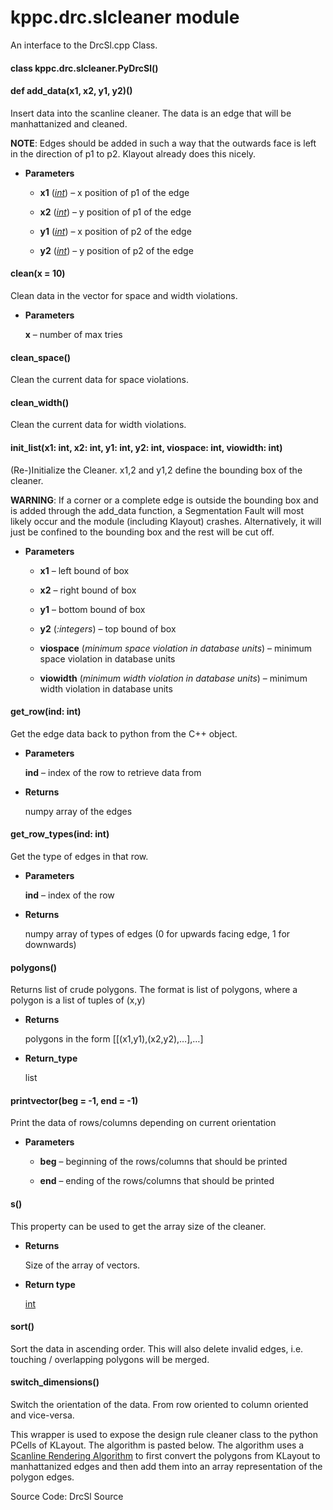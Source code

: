 # kppc.drc.slcleaner module

An interface to the DrcSl.cpp Class.


#### class kppc.drc.slcleaner.PyDrcSl()

#### def add_data(x1, x2, y1, y2)()
Insert data into the scanline cleaner. The data is an edge that will be manhattanized and cleaned.

**NOTE**: Edges should be added in such a way that the
outwards face is left in the direction of p1 to p2.
Klayout already does this nicely.


* **Parameters**

    * **x1** ([*int*](https://docs.python.org/3/library/functions.html#int)) – x position of p1 of the edge

    * **x2** ([*int*](https://docs.python.org/3/library/functions.html#int)) – y position of p1 of the edge

    * **y1** ([*int*](https://docs.python.org/3/library/functions.html#int)) – x position of p2 of the edge

    * **y2** ([*int*](https://docs.python.org/3/library/functions.html#int)) – y position of p2 of the edge



#### clean(x = 10)
Clean data in the vector for space and width violations.


* **Parameters**

    **x** – number of max tries



#### clean_space()
Clean the current data for space violations.


#### clean_width()
Clean the current data for width violations.


#### init_list(x1: int, x2: int, y1: int, y2: int, viospace: int, viowidth: int)
(Re-)Initialize the Cleaner. x1,2 and y1,2 define the bounding box of the cleaner.

**WARNING**: If a corner or a complete edge is outside the bounding box and is added through the add_data function, a Segmentation Fault will most likely occur and the module (including Klayout) crashes. Alternatively, it will just be confined to the bounding box and the rest will be cut off.


* **Parameters**

    * **x1** – left bound of box

    * **x2** – right bound of box

    * **y1** – bottom bound of box

    * **y2** (*:integers*) – top bound of box

    * **viospace** (*minimum space violation in database units*) – minimum space violation in database units

    * **viowidth** (*minimum width violation in database units*) – minimum width violation in database units



#### get_row(ind: int)
Get the edge data back to python from the C++ object.


* **Parameters**

    **ind** – index of the row to retrieve data from



* **Returns**

    numpy array of the edges



#### get_row_types(ind: int)
Get the type of edges in that row.


* **Parameters**

    **ind** – index of the row



* **Returns**

    numpy array of types of edges (0 for upwards facing edge, 1 for downwards)



#### polygons()
Returns list of crude polygons. The format is list of polygons, where a polygon is a list of tuples of (x,y)


* **Returns**

    polygons in the form [[(x1,y1),(x2,y2),…],…]



* **Return_type**

    list



#### printvector(beg = -1, end = -1)
Print the data of rows/columns depending on current orientation


* **Parameters**

    * **beg** – beginning of the rows/columns that should be printed

    * **end** – ending of the rows/columns that should be printed



#### s()
This property can be used to get the array size of the cleaner.


* **Returns**

    Size of the array of vectors.



* **Return type**

    [int](https://docs.python.org/3/library/functions.html#int)



#### sort()
Sort the data in ascending order. This will also delete invalid edges, i.e. touching / overlapping polygons will be merged.


#### switch_dimensions()
Switch the orientation of the data. From row oriented to column oriented and vice-versa.

This wrapper is used to expose the design rule cleaner class to the python PCells of KLayout.
The algorithm is pasted below. The algorithm uses a [Scanline Rendering Algorithm](https://en.wikipedia.org/wiki/Scanline_rendering)
to first convert the polygons from KLayout to manhattanized edges and then add them into an array representation
of the polygon edges.

Source Code: DrcSl Source
